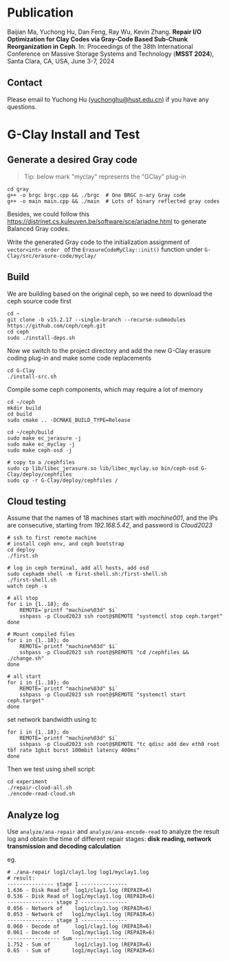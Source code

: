# Publication
Baijian Ma, Yuchong Hu, Dan Feng, Ray Wu, Kevin Zhang. **Repair I/O Optimization for Clay Codes via Gray-Code Based Sub-Chunk Reorganization in Ceph**. In: Proceedings of the 38th International Conference on Massive Storage Systems and Technology (**MSST 2024**), Santa Clara, CA, USA, June 3-7, 2024

## Contact

Please email to Yuchong Hu (yuchonghu@hust.edu.cn) if you have any questions.

# G-Clay Install and Test

## Generate a desired Gray code

> Tip: below mark "myclay" represents the "GClay" plug-in

```shell
cd gray
g++ -o brgc brgc.cpp && ./brgc	# One BRGC n-ary Gray code
g++ -o main main.cpp && ./main	# Lots of binary reflected gray codes
```

Besides, we could follow this https://distrinet.cs.kuleuven.be/software/sce/ariadne.html  to generate Balanced Gray codes.

Write the generated Gray code to the initialization assignment of `vector<int> order ` of the `ErasureCodeMyClay::init()` function under `G-Clay/src/erasure-code/myclay/`

## Build

We are building based on the original ceph, so we need to download the ceph source code first

```shell
cd ~
git clone -b v15.2.17 --single-branch --recurse-submodules  https://github.com/ceph/ceph.git
cd ceph
sudo ./install-deps.sh 
```

Now we switch to the project directory and add the new G-Clay erasure coding plug-in and make some code replacements

```shell
cd G-Clay
./install-src.sh
```

Compile some ceph components, which may require a lot of memory

```shell
cd ~/ceph
mkdir build
cd build
sudo cmake .. -DCMAKE_BUILD_TYPE=Release

cd ~/ceph/build
sudo make ec_jerasure -j
sudo make ec_myclay -j
sudo make ceph-osd -j

# copy to a /cephfiles
sudo cp lib/libec_jerasure.so lib/libec_myclay.so bin/ceph-osd G-Clay/deploy/cephfiles
sudo cp -r G-Clay/deploy/cephfiles /
```



## Cloud testing

Assume that the names of 18 machines start with *machine001*, and the IPs are consecutive, starting from *192.168.5.42*, and password is *Cloud2023*

```shell
# ssh to first remote machine
# install ceph env, and ceph bootstrap
cd deploy
./first.sh

# log in ceph terminal, add all hosts, add osd
sudo cephadm shell -m first-shell.sh:/first-shell.sh
./first-shell.sh
watch ceph -s

# all stop
for i in {1..18}; do 
    REMOTE=`printf "machine%03d" $i`
    sshpass -p Cloud2023 ssh root@$REMOTE "systemctl stop ceph.target"
done

# Mount compiled files
for i in {1..18}; do 
    REMOTE=`printf "machine%03d" $i`
    sshpass -p Cloud2023 ssh root@$REMOTE "cd /cephfiles && ./change.sh"
done

# all start
for i in {1..18}; do 
    REMOTE=`printf "machine%03d" $i`
    sshpass -p Cloud2023 ssh root@$REMOTE "systemctl start ceph.target"
done
```

set network bandwidth using tc

```shell
for i in {1..18}; do 
    REMOTE=`printf "machine%03d" $i`
    sshpass -p Cloud2023 ssh root@$REMOTE "tc qdisc add dev eth0 root tbf rate 1gbit burst 100mbit latency 400ms"
done
```

Then we test using shell script:

```shell
cd experiment
./repair-cloud-all.sh
./encode-read-cloud.sh
```



## Analyze log

Use `analyze/ana-repair` and `analyze/ana-encode-read` to analyze the result log and obtain the time of different repair stages: **disk reading, network transmission and decoding calculation**

eg.

```shell
# ./ana-repair log1/clay1.log log1/myclay1.log
# result:
--------------- stage 1 ---------------
1.636 - Disk Read of  log1/clay1.log (REPAIR=6)
0.536 - Disk Read of log1/myclay1.log (REPAIR=6)
--------------- stage 2 ---------------
0.056 - Network of    log1/clay1.log (REPAIR=6)
0.053 - Network of   log1/myclay1.log (REPAIR=6)
--------------- stage 3 ---------------
0.060 - Decode of     log1/clay1.log (REPAIR=6)
0.061 - Decode of    log1/myclay1.log (REPAIR=6)
----------------- Sum -----------------
1.752 - Sum of        log1/clay1.log (REPAIR=6)
0.65  - Sum of       log1/myclay1.log (REPAIR=6)
```

